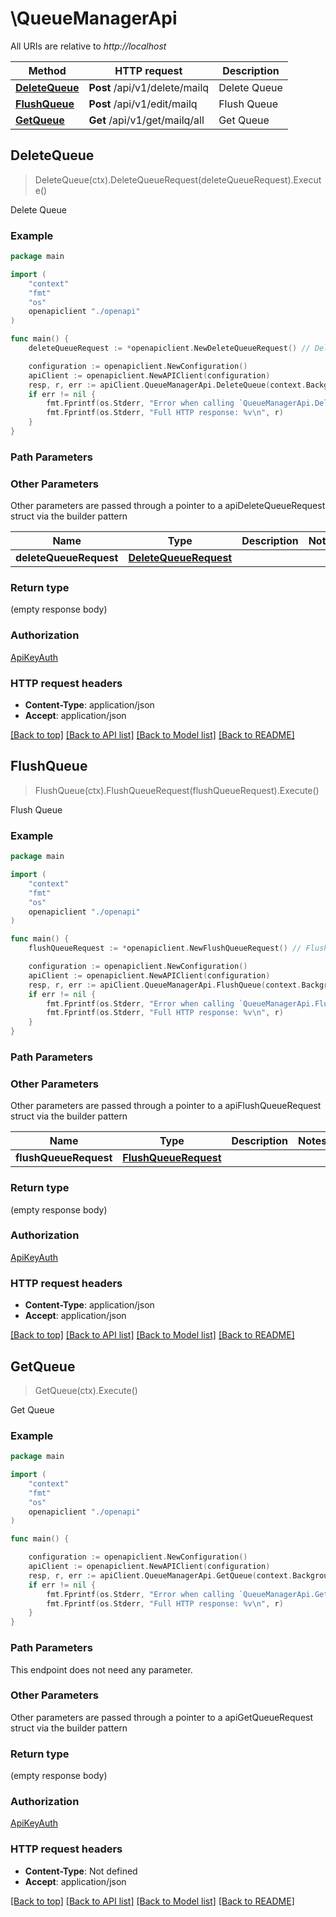 # \QueueManagerApi

All URIs are relative to *http://localhost*

Method | HTTP request | Description
------------- | ------------- | -------------
[**DeleteQueue**](QueueManagerApi.md#DeleteQueue) | **Post** /api/v1/delete/mailq | Delete Queue
[**FlushQueue**](QueueManagerApi.md#FlushQueue) | **Post** /api/v1/edit/mailq | Flush Queue
[**GetQueue**](QueueManagerApi.md#GetQueue) | **Get** /api/v1/get/mailq/all | Get Queue



## DeleteQueue

> DeleteQueue(ctx).DeleteQueueRequest(deleteQueueRequest).Execute()

Delete Queue



### Example

```go
package main

import (
    "context"
    "fmt"
    "os"
    openapiclient "./openapi"
)

func main() {
    deleteQueueRequest := *openapiclient.NewDeleteQueueRequest() // DeleteQueueRequest |  (optional)

    configuration := openapiclient.NewConfiguration()
    apiClient := openapiclient.NewAPIClient(configuration)
    resp, r, err := apiClient.QueueManagerApi.DeleteQueue(context.Background()).DeleteQueueRequest(deleteQueueRequest).Execute()
    if err != nil {
        fmt.Fprintf(os.Stderr, "Error when calling `QueueManagerApi.DeleteQueue``: %v\n", err)
        fmt.Fprintf(os.Stderr, "Full HTTP response: %v\n", r)
    }
}
```

### Path Parameters



### Other Parameters

Other parameters are passed through a pointer to a apiDeleteQueueRequest struct via the builder pattern


Name | Type | Description  | Notes
------------- | ------------- | ------------- | -------------
 **deleteQueueRequest** | [**DeleteQueueRequest**](DeleteQueueRequest.md) |  | 

### Return type

 (empty response body)

### Authorization

[ApiKeyAuth](../README.md#ApiKeyAuth)

### HTTP request headers

- **Content-Type**: application/json
- **Accept**: application/json

[[Back to top]](#) [[Back to API list]](../README.md#documentation-for-api-endpoints)
[[Back to Model list]](../README.md#documentation-for-models)
[[Back to README]](../README.md)


## FlushQueue

> FlushQueue(ctx).FlushQueueRequest(flushQueueRequest).Execute()

Flush Queue



### Example

```go
package main

import (
    "context"
    "fmt"
    "os"
    openapiclient "./openapi"
)

func main() {
    flushQueueRequest := *openapiclient.NewFlushQueueRequest() // FlushQueueRequest |  (optional)

    configuration := openapiclient.NewConfiguration()
    apiClient := openapiclient.NewAPIClient(configuration)
    resp, r, err := apiClient.QueueManagerApi.FlushQueue(context.Background()).FlushQueueRequest(flushQueueRequest).Execute()
    if err != nil {
        fmt.Fprintf(os.Stderr, "Error when calling `QueueManagerApi.FlushQueue``: %v\n", err)
        fmt.Fprintf(os.Stderr, "Full HTTP response: %v\n", r)
    }
}
```

### Path Parameters



### Other Parameters

Other parameters are passed through a pointer to a apiFlushQueueRequest struct via the builder pattern


Name | Type | Description  | Notes
------------- | ------------- | ------------- | -------------
 **flushQueueRequest** | [**FlushQueueRequest**](FlushQueueRequest.md) |  | 

### Return type

 (empty response body)

### Authorization

[ApiKeyAuth](../README.md#ApiKeyAuth)

### HTTP request headers

- **Content-Type**: application/json
- **Accept**: application/json

[[Back to top]](#) [[Back to API list]](../README.md#documentation-for-api-endpoints)
[[Back to Model list]](../README.md#documentation-for-models)
[[Back to README]](../README.md)


## GetQueue

> GetQueue(ctx).Execute()

Get Queue



### Example

```go
package main

import (
    "context"
    "fmt"
    "os"
    openapiclient "./openapi"
)

func main() {

    configuration := openapiclient.NewConfiguration()
    apiClient := openapiclient.NewAPIClient(configuration)
    resp, r, err := apiClient.QueueManagerApi.GetQueue(context.Background()).Execute()
    if err != nil {
        fmt.Fprintf(os.Stderr, "Error when calling `QueueManagerApi.GetQueue``: %v\n", err)
        fmt.Fprintf(os.Stderr, "Full HTTP response: %v\n", r)
    }
}
```

### Path Parameters

This endpoint does not need any parameter.

### Other Parameters

Other parameters are passed through a pointer to a apiGetQueueRequest struct via the builder pattern


### Return type

 (empty response body)

### Authorization

[ApiKeyAuth](../README.md#ApiKeyAuth)

### HTTP request headers

- **Content-Type**: Not defined
- **Accept**: application/json

[[Back to top]](#) [[Back to API list]](../README.md#documentation-for-api-endpoints)
[[Back to Model list]](../README.md#documentation-for-models)
[[Back to README]](../README.md)

